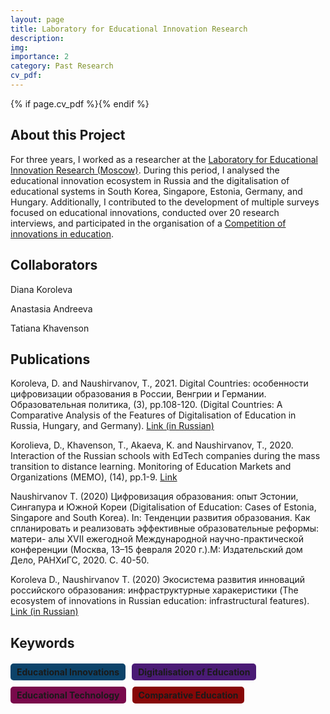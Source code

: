 ```yaml
---
layout: page
title: Laboratory for Educational Innovation Research
description:
img: 
importance: 2
category: Past Research
cv_pdf: 
---
```


{% if page.cv_pdf %}<a href="{{ page.cv_pdf | prepend: 'assets/pdf/' | relative_url}}" target="_blank" rel="noopener noreferrer" class="float-right"><i class="fas fa-file-pdf" style="font-size: 48px;"></i></a>{% endif %}

## About this Project

For three years, I worked as a researcher at the [Laboratory for Educational Innovation Research (Moscow)](https://ioe.hse.ru/en/innovations/). During this period, I analysed the educational innovation ecosystem in Russia and the digitalisation of educational systems in South Korea, Singapore, Estonia, Germany, and Hungary. Additionally, I contributed to the development of multiple surveys focused on educational innovations, conducted over 20 research interviews, and participated in the organisation of a [Competition of innovations in education](https://kivo.hse.ru/en).

## Collaborators

Diana Koroleva

Anastasia Andreeva

Tatiana Khavenson

## Publications

Koroleva, D. and Naushirvanov, T., 2021. Digital Countries: особенности цифровизации образования в России, Венгрии и Германии. Образовательная политика, (3), pp.108-120. (Digital Countries: A Comparative Analysis of the Features of Digitalisation of Education in Russia, Hungary, and Germany). [Link (in Russian)](https://publications.hse.ru/en/articles/526013747)

Korolieva, D., Khavenson, T., Akaeva, K. and Naushirvanov, T., 2020. Interaction of the Russian schools with EdTech companies during the mass transition to distance learning. Monitoring of Education Markets and Organizations (MEMO), (14), pp.1-9. [Link](https://econpapers.repec.org/article/higmoneco/v_3a_3ay_3a2020_3ai_3a14_3ap_3a1-9.htm)

Naushirvanov T. (2020) Цифровизация образования: опыт Эстонии, Сингапура и Южной Кореи (Digitalisation of Education: Cases of Estonia, Singapore and South Korea). In: Тенденции развития образования. Как спланировать и реализовать эффективные образовательные реформы: матери-
алы XVII ежегодной Международной научно-практической конференции (Москва, 13–15 февраля 2020 г.).М: Издательский дом Дело, РАНХиГС, 2020. С. 40-50.

Koroleva D., Naushirvanov T. (2020) Экосистема развития инноваций российского образования: инфраструктурные харакеристики (The ecosystem of innovations in Russian education: infrastructural features). [Link (in Russian)](https://ioe.hse.ru/mirror/pubs/share/395140169.pdf)


## Keywords

<div style="display: flex; flex-wrap: wrap; gap: 10px; margin: 20px 0;">
    <span style="background-color: #0c436a; padding: 5px 10px; border-radius: 5px; font-weight: bold;">Educational Innovations</span>
    <span style="background-color: #4a1b75; padding: 5px 10px; border-radius: 5px; font-weight: bold;">Digitalisation of Education</span>
    <span style="background-color: #79094b; padding: 5px 10px; border-radius: 5px; font-weight: bold;">Educational Technology</span>
    <span style="background-color: #870808; padding: 5px 10px; border-radius: 5px; font-weight: bold;">Comparative Education</span>
</div>


